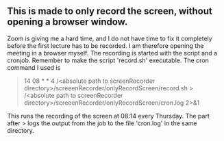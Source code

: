 ## This is made to only record the screen, without opening a browser window. 

Zoom is giving me a hard time, and I do not have time to fix it completely before the first lecture has to be recorded. 
I am therefore opening the meeting in a browser myself. The recording is started with the script and a cronjob. 
Remember to make the script 'record.sh' executable. 
The cron command I used is

> 14 08 * * 4 /\<absolute path to screenRecorder directory\>/screeenRecorder/onlyRecordScreen/record.sh > /\<absolute path to screenRecorder directory\>/screeenRecorder/onlyRecordScreen/cron.log 2>&1

This runs the recording of the screen at 08:14 every Thursday. The part after \> logs the output from the job to the file 'cron.log' in the same directory. 
